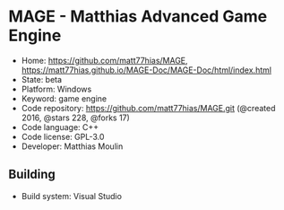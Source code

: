 # MAGE - Matthias Advanced Game Engine

- Home: https://github.com/matt77hias/MAGE, https://matt77hias.github.io/MAGE-Doc/MAGE-Doc/html/index.html
- State: beta
- Platform: Windows
- Keyword: game engine
- Code repository: https://github.com/matt77hias/MAGE.git (@created 2016, @stars 228, @forks 17)
- Code language: C++
- Code license: GPL-3.0
- Developer: Matthias Moulin

## Building

- Build system: Visual Studio
